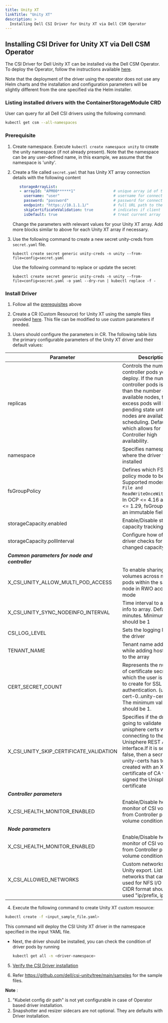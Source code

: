 ```yaml
---
title: Unity XT
linkTitle: "Unity XT"
description: >
  Installing Dell CSI Driver for Unity XT via Dell CSM Operator
---
```


## Installing CSI Driver for Unity XT via Dell CSM Operator

The CSI Driver for Dell Unity XT can be installed via the Dell CSM Operator.
To deploy the Operator, follow the instructions available [here](../../#installation).

Note that the deployment of the driver using the operator does not use any Helm charts and the installation and configuration parameters will be slightly different from the one specified via the Helm installer.

### Listing installed drivers with the ContainerStorageModule CRD
User can query for all Dell CSI drivers using the following command:
```bash
kubectl get csm --all-namespaces
```


### Prerequisite

1. Create namespace.
   Execute `kubectl create namespace unity` to create the unity namespace (if not already present). Note that the namespace can be any user-defined name, in this example, we assume that the namespace is 'unity'.

2. Create a file called `secret.yaml` that has Unity XT array connection details with the following content
   ```yaml
      storageArrayList:
      - arrayId: "APM00******1"                 # unique array id of the Unisphere array
        username: "user"                        # username for connecting to API
        password: "password"                    # password for connecting to API
        endpoint: "https://10.1.1.1/"           # full URL path to the Unity XT API
        skipCertificateValidation: true         # indicates if client side validation of (management)server's certificate can be skipped
        isDefault: true                         # treat current array as a default (would be used by storage classes without arrayID parameter)
   ```
   Change the parameters with relevant values for your Unity XT array.
   Add more blocks similar to above for each Unity XT array if necessary.

3. Use the following command to create a new secret unity-creds from `secret.yaml` file.

    `kubectl create secret generic unity-creds -n unity --from-file=config=secret.yaml`

   Use the following command to replace or update the secret:

    `kubectl create secret generic unity-creds -n unity --from-file=config=secret.yaml -o yaml --dry-run | kubectl replace -f -`

### Install Driver

1. Follow all the [prerequisites](#prerequisite) above

2. Create a CR (Custom Resource) for Unity XT using the sample files provided
   [here](https://github.com/dell/csm-operator/tree/master/samples). This file can be modified to use custom parameters if needed.

3. Users should configure the parameters in CR. The following table lists the primary configurable parameters of the Unity XT driver and their default values:

| Parameter | Description | Required | Default |
| --------- | ----------- | -------- |-------- |
| replicas | Controls the number of controller pods you deploy. If the number of controller pods is greater than the number of available nodes, the excess pods will be in pending state until new nodes are available for scheduling. Default is 2 which allows for Controller high availability. | Yes | 2 |
| namespace | Specifies namespace where the driver will be installed | Yes | "unity" |
| fsGroupPolicy | Defines which FS Group policy mode to be used. Supported modes `None, File and ReadWriteOnceWithFSType`. In OCP <= 4.16 and K8s <= 1.29, fsGroupPolicy is an immutable field. | No |"ReadWriteOnceWithFSType"|
| storageCapacity.enabled | Enable/Disable storage capacity tracking | No | true |
| storageCapacity.pollInterval | Configure how often the driver checks for changed capacity | No | 5m |
| ***Common parameters for node and controller*** |
| X_CSI_UNITY_ALLOW_MULTI_POD_ACCESS | To enable sharing of volumes across multiple pods within the same node in RWO access mode | No | false |
| X_CSI_UNITY_SYNC_NODEINFO_INTERVAL | Time interval to add node info to array. Default 15 minutes. Minimum value should be 1 | No | 15 |
| CSI_LOG_LEVEL | Sets the logging level of the driver | true | info |
| TENANT_NAME | Tenant name added while adding host entry to the array | No |  |
| CERT_SECRET_COUNT | Represents the number of certificate secrets, which the user is going to create for SSL authentication. (unity-cert-0..unity-cert-n). The minimum value should be 1. | false | 1 |
| X_CSI_UNITY_SKIP_CERTIFICATE_VALIDATION | Specifies if the driver is going to validate unisphere certs while connecting to the Unisphere REST API interface.If it is set to false, then a secret unity-certs has to be created with an X.509 certificate of CA which signed the Unisphere certificate | No | true |
| ***Controller parameters*** |
| X_CSI_HEALTH_MONITOR_ENABLED | Enable/Disable health monitor of CSI volumes from Controller plugin - volume condition | No | false |
| ***Node parameters*** |
| X_CSI_HEALTH_MONITOR_ENABLED | Enable/Disable health monitor of CSI volumes from Controller plugin - volume condition | No | false |
| X_CSI_ALLOWED_NETWORKS | Custom networks for Unity export. List of networks that can be used for NFS I/O traffic, CIDR format should be used "ip/prefix, ip/prefix" | No | empty |

4.  Execute the following command to create Unity XT custom resource:
   ```bash
   kubectl create -f <input_sample_file.yaml>
   ```
   This command will deploy the CSI Unity XT driver in the namespace specified in the input YAML file.

   - Next, the driver should be installed, you can check the condition of driver pods by running
      ```bash
      kubectl get all -n <driver-namespace>
      ```

5.  [Verify the CSI Driver installation](../#verifying-the-driver-installation)

6. Refer https://github.com/dell/csi-unity/tree/main/samples for the sample files.

**Note** :
   1. "Kubelet config dir path" is not yet configurable in case of Operator based driver installation.
   2. Snapshotter and resizer sidecars are not optional. They are defaults with Driver installation.
